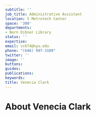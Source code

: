 ```yaml
---
subtitle: ''
job_title: Administrative Assistant
location: 5 Metrotech Center
space: '300'
departments:
- Bern Dibner Library
status: ''
expertise: 
email: vc674@nyu.edu
phone: "(646) 997-3109"
twitter: ''
image: ''
buttons: 
guides: 
publications: 
keywords: 
title: Venecia Clark
---
```


# About Venecia Clark